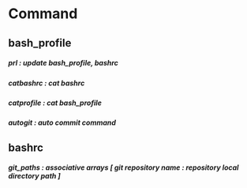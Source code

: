 # Command
## bash_profile
##### prl : update bash_profile, bashrc
##### catbashrc : cat bashrc
##### catprofile : cat bash_profile
##### autogit : auto commit command
## bashrc
##### git_paths : associative arrays [ git repository name : repository local directory path ]
